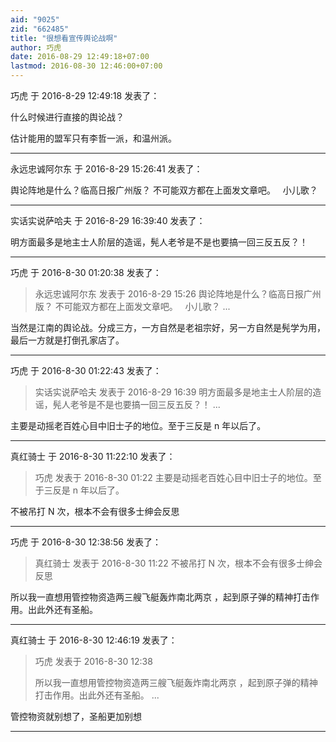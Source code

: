 ```yaml
---
aid: "9025"
zid: "662485"
title: "很想看宣传舆论战啊"
author: 巧虎
date: 2016-08-29 12:49:18+07:00
lastmod: 2016-08-30 12:46:00+07:00
---
```


巧虎 于 2016-8-29 12:49:18 发表了：

什么时候进行直接的舆论战？

估计能用的盟军只有李哲一派，和温州派。

---

永远忠诚阿尔东 于 2016-8-29 15:26:41 发表了：

舆论阵地是什么？临高日报广州版？ 不可能双方都在上面发文章吧。   小儿歌？

---

实话实说萨哈夫 于 2016-8-29 16:39:40 发表了：

明方面最多是地主士人阶层的造谣，髡人老爷是不是也要搞一回三反五反？！

---

巧虎 于 2016-8-30 01:20:38 发表了：

> 永远忠诚阿尔东 发表于 2016-8-29 15:26 舆论阵地是什么？临高日报广州版？ 不可能双方都在上面发文章吧。   小儿歌？ ...

当然是江南的舆论战。分成三方，一方自然是老祖宗好，另一方自然是髡学为用，最后一方就是打倒孔家店了。

---

巧虎 于 2016-8-30 01:22:43 发表了：

> 实话实说萨哈夫 发表于 2016-8-29 16:39 明方面最多是地主士人阶层的造谣，髡人老爷是不是也要搞一回三反五反？！ ...

主要是动摇老百姓心目中旧士子的地位。至于三反是 n 年以后了。

---

真红骑士 于 2016-8-30 11:22:10 发表了：

> 巧虎 发表于 2016-8-30 01:22 主要是动摇老百姓心目中旧士子的地位。至于三反是 n 年以后了。

不被吊打 N 次，根本不会有很多士绅会反思

---

巧虎 于 2016-8-30 12:38:56 发表了：

> 真红骑士 发表于 2016-8-30 11:22 不被吊打 N 次，根本不会有很多士绅会反思

所以我一直想用管控物资造两三艘飞艇轰炸南北两京 ，起到原子弹的精神打击作用。出此外还有圣船。

---

真红骑士 于 2016-8-30 12:46:19 发表了：

> 巧虎 发表于 2016-8-30 12:38
>
> 所以我一直想用管控物资造两三艘飞艇轰炸南北两京 ，起到原子弹的精神打击作用。出此外还有圣船。 ...

管控物资就别想了，圣船更加别想

---
